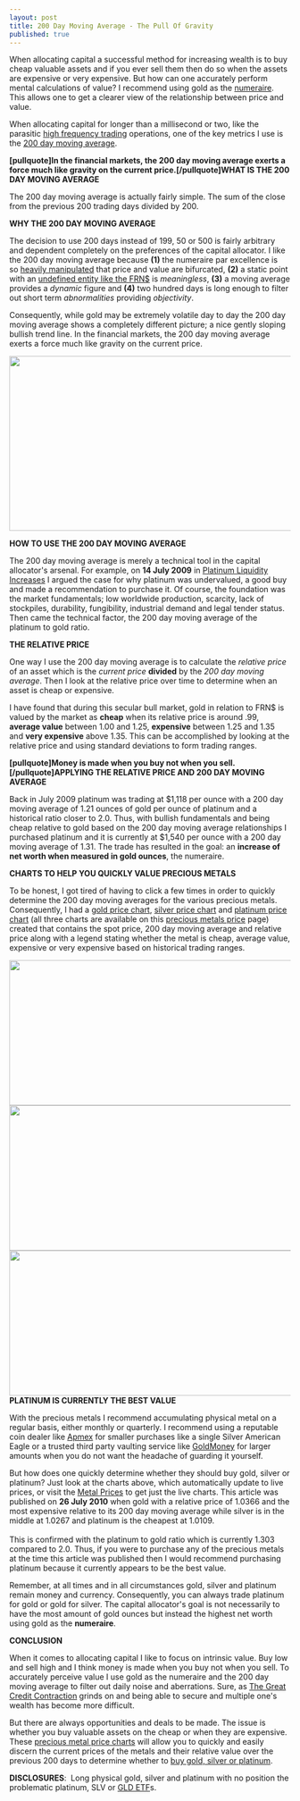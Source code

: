 ```yaml
---
layout: post
title: 200 Day Moving Average - The Pull Of Gravity
published: true
---
```

<p>When allocating capital a successful method for increasing wealth is to buy cheap valuable assets and if you ever sell them then do so when the assets are expensive or very expensive. But how can one accurately perform mental calculations of value? I recommend using gold as the <a title="numeraire" href="http://www.runtogold.com/2010/01/numeraire/" target="_blank">numeraire</a>. This allows one to get a clearer view of the relationship between price and value.<img src="{{ site.baseurl }}/images/260710.jpg" alt="" width="1" height="1" border="0" /></p>
<p>When allocating capital for longer than a millisecond or two, like the parasitic <a title="high frequency trading" href="http://www.runtogold.com/2010/05/fake-volume-and-increased-volatility/" target="_blank">high frequency trading</a> operations, one of the key metrics I use is the <a title="200 day moving average" href="http://www.runtogold.com/2010/07/200-day-moving-average/" target="_blank">200 day moving average</a>.</p>
<p><strong>[pullquote]In the financial markets, the 200 day moving average exerts a force much like gravity on the current price.[/pullquote]WHAT IS THE 200 DAY MOVING AVERAGE</strong></p>
<p>The 200 day moving average is actually fairly simple. The sum of the close from the previous 200 trading days divided by 200.</p>
<p><strong>WHY THE 200 DAY MOVING AVERAGE</strong></p>
<p>The decision to use 200 days instead of 199, 50 or 500 is fairly arbitrary and dependent completely on the preferences of the capital allocator. I like the 200 day moving average because <strong>(1)</strong> the numeraire par excellence is so <a title="gold manipulation" href="http://www.runtogold.com/2005/09/goldrush-21/" target="_blank">heavily manipulated</a> that price and value are bifurcated, <strong>(2)</strong> a static point with an <a title="what is a dollar" href="http://www.runtogold.com/2009/05/define-the-dollar-or-else/" target="_blank">undefined entity like the FRN$</a> is <em>meaningless</em>, <strong>(3)</strong> a moving average provides a <em>dynamic</em> figure and <strong>(4)</strong> two hundred days is long enough to filter out short term <em>abnormalities</em> providing <em>objectivity</em>.</p>
<p>Consequently, while gold may be extremely volatile day to day the 200 day moving average shows a completely different picture; a nice gently sloping bullish trend line. In the financial markets, the 200 day moving average exerts a force much like gravity on the current price.</p>
<p><img class="aligncenter" title="gold july 200 dma" src="{{ site.baseurl }}/images/gold-26-july-2010.jpg" alt="" width="520" height="313" /></p>
<p><strong>HOW TO USE THE 200 DAY MOVING AVERAGE</strong></p>
<p>The 200 day moving average is merely a technical tool in the capital allocator's arsenal. For example, on <strong>14 July 2009</strong> in <a title="platinum" href="http://www.runtogold.com/2009/07/platinum-liquidity-increases/" target="_blank">Platinum Liquidity Increases</a> I argued the case for why platinum was undervalued, a good buy and made a recommendation to purchase it. Of course, the foundation was the market fundamentals; low worldwide production, scarcity, lack of stockpiles, durability, fungibility, industrial demand and legal tender status. Then came the technical factor, the 200 day moving average of the platinum to gold ratio.</p>
<p><strong>THE RELATIVE PRICE</strong></p>
<p>One way I use the 200 day moving average is to calculate the <em>relative price</em> of an asset which is the <em>current price</em> <strong>divided</strong> by the <em>200 day moving average</em>. Then I look at the relative price over time to determine when an asset is cheap or expensive.</p>
<p>I have found that during this secular bull market, gold in relation to FRN$ is valued by the market as <strong>cheap</strong> when its relative price is around .99, <strong>average value</strong> between 1.00 and 1.25, <strong>expensive</strong> between 1.25 and 1.35 and <strong>very expensive</strong> above 1.35. This can be accomplished by looking at the relative price and using standard deviations to form trading ranges.</p>
<p><strong>[pullquote]Money is made when you buy not when you sell.[/pullquote]APPLYING THE RELATIVE PRICE AND 200 DAY MOVING AVERAGE</strong></p>
<p>Back in July 2009 platinum was trading at $1,118 per ounce with a 200 day moving average of 1.21 ounces of gold per ounce of platinum and a historical ratio closer to 2.0. Thus, with bullish fundamentals and being cheap relative to gold based on the 200 day moving average relationships I purchased platinum and it is currently at $1,540 per ounce with a 200 day moving average of 1.31. The trade has resulted in the goal: an <strong>increase of net worth when measured in gold ounces</strong>, the numeraire.</p>
<p><strong>CHARTS TO HELP YOU QUICKLY VALUE PRECIOUS METALS</strong></p>
<p>To be honest, I got tired of having to click a few times in order to quickly determine the 200 day moving averages for the various precious metals. Consequently, I had a <a title="gold price chart" href="http://www.runtogold.com/metal-prices/gold-price-and-gold-prices/" target="_blank">gold price chart</a>, <a title="silver price chart" href="http://www.runtogold.com/metal-prices/silver-price-and-silver-prices/" target="_blank">silver price chart</a> and <a title="platinum price chart" href="http://www.runtogold.com/metal-prices/platinum-price-and-platinum-prices/" target="_blank">platinum price chart</a> (all three charts are available on this <a title="precious metals prices" href="http://www.runtogold.com/metal-prices/" target="_blank">precious metals price</a> page) created that contains the spot price, 200 day moving average and relative price along with a legend stating whether the metal is cheap, average value, expensive or very expensive based on historical trading ranges.</p>
<p><img class="aligncenter" title="gold price chart" src="{{ site.baseurl }}/images/spot-gold-price-200-day-moving-average-520w.png" alt="" width="520" height="260" /><img class="aligncenter" title="silver price chart" src="{{ site.baseurl }}/images/spot-silver-price-200-day-moving-average-520w.png" alt="" width="520" height="260" /> <img class="aligncenter" title="platinum price chart" src="{{ site.baseurl }}/images/spot-platinum-price-200-day-moving-average-520w.png" alt="" width="520" height="260" /><strong>PLATINUM IS CURRENTLY THE BEST VALUE</strong></p>
<p>With the precious metals I recommend accumulating physical metal on a regular basis, either monthly or quarterly. I recommend using a reputable coin dealer like <a title="apmex" href="http://www.runtogold.com/apmex200dma" target="_blank">Apmex</a> for smaller purchases like a single Silver American Eagle or a trusted third party vaulting service like <a title="goldmoney" href="http://www.runtogold.com/goldmoney" target="_blank">GoldMoney</a> for larger amounts when you do not want the headache of guarding it yourself.</p>
<p>But how does one quickly determine whether they should buy gold, silver or platinum? Just look at the charts above, which automatically update to live prices, or visit the <a title="metal prices" href="http://www.runtogold.com/metal-prices/" target="_blank">Metal Prices</a> to get just the live charts. This article was published on <strong>26 July 2010</strong> when gold with a relative price of 1.0366 and the most expensive relative to its 200 day moving average while silver is in the middle at 1.0267 and platinum is the cheapest at 1.0109.<br/><br/> This is confirmed with the platinum to gold ratio which is currently 1.303 compared to 2.0. Thus, if you were to purchase any of the precious metals at the time this article was published then I would recommend purchasing platinum because it currently appears to be the best value.</p>
<p>Remember, at all times and in all circumstances gold, silver and platinum remain money and currency. Consequently, you can always trade platinum for gold or gold for silver. The capital allocator's goal is not necessarily to have the most amount of gold ounces but instead the highest net worth using gold as the <strong>numeraire</strong>.</p>
<p><strong>CONCLUSION</strong></p>
<p>When it comes to allocating capital I like to focus on intrinsic value. Buy low and sell high and I think money is made when you buy not when you sell. To accurately perceive value I use gold as the numeraire and the 200 day moving average to filter out daily noise and aberrations. Sure, as <a title="credit contraction" href="http://www.creditcontraction.com" target="_blank">The Great Credit Contraction</a> grinds on and being able to secure and multiple one's wealth has become more difficult.</p>
<p>But there are always opportunities and deals to be made. The issue is whether you buy valuable assets on the cheap or when they are expensive. These <a title="precious metals price charts" href="http://www.runtogold.com/metal-prices/" target="_blank">precious metal price charts</a> will allow you to quickly and easily discern the current prices of the metals and their relative value over the previous 200 days to determine whether to <a title="buy gold silver platinum" href="http://www.runtogold.com/how-to-buy-gold-or-silver/" target="_blank">buy gold, silver or platinum</a>.</p>
<p><strong>DISCLOSURES</strong>:  Long physical gold, silver and platinum with no position the problematic platinum, SLV or <a title="gold etf" href="http://www.runtogold.com/2008/12/a-problem-with-gld-and-slv-etfs/" target="_blank">GLD ETF</a>s.</p>
